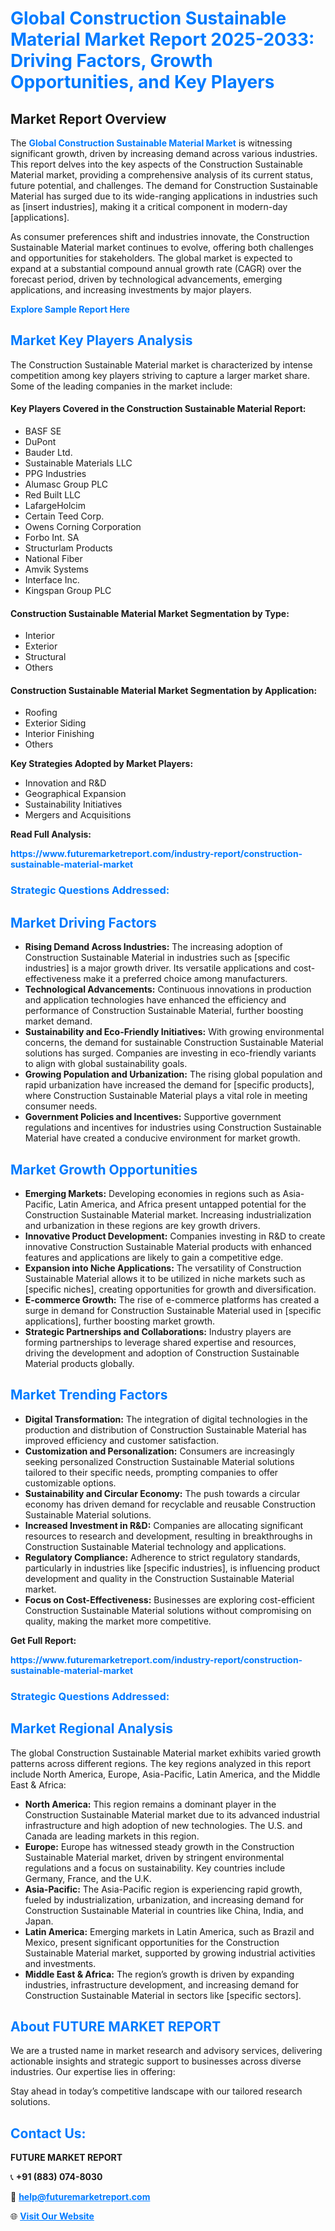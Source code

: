<h1 style="color: #007BFF;">Global Construction Sustainable Material Market Report 2025-2033: Driving Factors, Growth Opportunities, and Key Players</h1>

<section id="overview">
<h2>Market Report Overview</h2>
<p>The <a href="https://www.futuremarketreport.com/industry-report/construction-sustainable-material-market" style="color: #007BFF; text-decoration: none;"><strong>Global Construction Sustainable Material Market</strong></a> is witnessing significant growth, driven by increasing demand across various industries. This report delves into the key aspects of the Construction Sustainable Material market, providing a comprehensive analysis of its current status, future potential, and challenges. The demand for Construction Sustainable Material has surged due to its wide-ranging applications in industries such as [insert industries], making it a critical component in modern-day [applications].</p>
<p>As consumer preferences shift and industries innovate, the Construction Sustainable Material market continues to evolve, offering both challenges and opportunities for stakeholders. The global market is expected to expand at a substantial compound annual growth rate (CAGR) over the forecast period, driven by technological advancements, emerging applications, and increasing investments by major players.</p>
</section>

<section id="overview">
<p><a href="https://www.futuremarketreport.com/request-sample/reportId=108912" style="color: #007BFF; text-decoration: none;"><strong>Explore Sample Report Here</strong></a></p>
</section>

<section id="key-players">
<h2 style="color: #007BFF;">Market Key Players Analysis</h2>
<p>The Construction Sustainable Material market is characterized by intense competition among key players striving to capture a larger market share. Some of the leading companies in the market include:</p>
<h4>Key Players Covered in the Construction Sustainable Material Report:</h4>
<ul><li>BASF SE</li><li>DuPont</li><li>Bauder Ltd.</li><li>Sustainable Materials LLC</li><li>PPG Industries</li><li>Alumasc Group PLC</li><li>Red Built LLC</li><li>LafargeHolcim</li><li>Certain Teed Corp.</li><li>Owens Corning Corporation</li><li>Forbo Int. SA</li><li>Structurlam Products</li><li>National Fiber</li><li>Amvik Systems</li><li>Interface Inc.</li><li>Kingspan Group PLC</li></ul>
<h4>Construction Sustainable Material Market Segmentation by Type:</h4>
<ul><li>Interior</li><li>Exterior</li><li>Structural</li><li>Others</li></ul>

<h4>Construction Sustainable Material Market Segmentation by Application:</h4>
<ul><li>Roofing</li><li>Exterior Siding</li><li>Interior Finishing</li><li>Others</li></ul>
<p><strong>Key Strategies Adopted by Market Players:</strong></p>
<ul>
<li>Innovation and R&D</li>
<li>Geographical Expansion</li>
<li>Sustainability Initiatives</li>
<li>Mergers and Acquisitions</li>
</ul>
</section>

<section>
<p><strong>Read Full Analysis: </strong></p><a href="https://www.futuremarketreport.com/industry-report/construction-sustainable-material-market" style="color: #007BFF; text-decoration: none;"><strong>https://www.futuremarketreport.com/industry-report/construction-sustainable-material-market</strong></a>
<h3 style="color: #007BFF;">Strategic Questions Addressed:</h3>
</section>

<section id="driving-factors">
<h2 style="color: #007BFF;">Market Driving Factors</h2>
<ul>
<li><strong>Rising Demand Across Industries:</strong> The increasing adoption of Construction Sustainable Material in industries such as [specific industries] is a major growth driver. Its versatile applications and cost-effectiveness make it a preferred choice among manufacturers.</li>
<li><strong>Technological Advancements:</strong> Continuous innovations in production and application technologies have enhanced the efficiency and performance of Construction Sustainable Material, further boosting market demand.</li>
<li><strong>Sustainability and Eco-Friendly Initiatives:</strong> With growing environmental concerns, the demand for sustainable Construction Sustainable Material solutions has surged. Companies are investing in eco-friendly variants to align with global sustainability goals.</li>
<li><strong>Growing Population and Urbanization:</strong> The rising global population and rapid urbanization have increased the demand for [specific products], where Construction Sustainable Material plays a vital role in meeting consumer needs.</li>
<li><strong>Government Policies and Incentives:</strong> Supportive government regulations and incentives for industries using Construction Sustainable Material have created a conducive environment for market growth.</li>
</ul>
</section>

<section id="growth-opportunities">
<h2 style="color: #007BFF;">Market Growth Opportunities</h2>
<ul>
<li><strong>Emerging Markets:</strong> Developing economies in regions such as Asia-Pacific, Latin America, and Africa present untapped potential for the Construction Sustainable Material market. Increasing industrialization and urbanization in these regions are key growth drivers.</li>
<li><strong>Innovative Product Development:</strong> Companies investing in R&D to create innovative Construction Sustainable Material products with enhanced features and applications are likely to gain a competitive edge.</li>
<li><strong>Expansion into Niche Applications:</strong> The versatility of Construction Sustainable Material allows it to be utilized in niche markets such as [specific niches], creating opportunities for growth and diversification.</li>
<li><strong>E-commerce Growth:</strong> The rise of e-commerce platforms has created a surge in demand for Construction Sustainable Material used in [specific applications], further boosting market growth.</li>
<li><strong>Strategic Partnerships and Collaborations:</strong> Industry players are forming partnerships to leverage shared expertise and resources, driving the development and adoption of Construction Sustainable Material products globally.</li>
</ul>
</section>

<section id="trending-factors">
<h2 style="color: #007BFF;">Market Trending Factors</h2>
<ul>
<li><strong>Digital Transformation:</strong> The integration of digital technologies in the production and distribution of Construction Sustainable Material has improved efficiency and customer satisfaction.</li>
<li><strong>Customization and Personalization:</strong> Consumers are increasingly seeking personalized Construction Sustainable Material solutions tailored to their specific needs, prompting companies to offer customizable options.</li>
<li><strong>Sustainability and Circular Economy:</strong> The push towards a circular economy has driven demand for recyclable and reusable Construction Sustainable Material solutions.</li>
<li><strong>Increased Investment in R&D:</strong> Companies are allocating significant resources to research and development, resulting in breakthroughs in Construction Sustainable Material technology and applications.</li>
<li><strong>Regulatory Compliance:</strong> Adherence to strict regulatory standards, particularly in industries like [specific industries], is influencing product development and quality in the Construction Sustainable Material market.</li>
<li><strong>Focus on Cost-Effectiveness:</strong> Businesses are exploring cost-efficient Construction Sustainable Material solutions without compromising on quality, making the market more competitive.</li>
</ul>
</section>

<section>
<p><strong>Get Full Report: </strong></p><a href="https://www.futuremarketreport.com/industry-report/construction-sustainable-material-market" style="color: #007BFF; text-decoration: none;"><strong>https://www.futuremarketreport.com/industry-report/construction-sustainable-material-market</strong></a>
<h3 style="color: #007BFF;">Strategic Questions Addressed:</h3>
</section>


<section id="regional-analysis">
<h2 style="color: #007BFF;">Market Regional Analysis</h2>
<p>The global Construction Sustainable Material market exhibits varied growth patterns across different regions. The key regions analyzed in this report include North America, Europe, Asia-Pacific, Latin America, and the Middle East & Africa:</p>
<ul>
<li><strong>North America:</strong> This region remains a dominant player in the Construction Sustainable Material market due to its advanced industrial infrastructure and high adoption of new technologies. The U.S. and Canada are leading markets in this region.</li>
<li><strong>Europe:</strong> Europe has witnessed steady growth in the Construction Sustainable Material market, driven by stringent environmental regulations and a focus on sustainability. Key countries include Germany, France, and the U.K.</li>
<li><strong>Asia-Pacific:</strong> The Asia-Pacific region is experiencing rapid growth, fueled by industrialization, urbanization, and increasing demand for Construction Sustainable Material in countries like China, India, and Japan.</li>
<li><strong>Latin America:</strong> Emerging markets in Latin America, such as Brazil and Mexico, present significant opportunities for the Construction Sustainable Material market, supported by growing industrial activities and investments.</li>
<li><strong>Middle East & Africa:</strong> The region’s growth is driven by expanding industries, infrastructure development, and increasing demand for Construction Sustainable Material in sectors like [specific sectors].</li>
</ul>
</section>

<footer>
<h2 style="color: #007BFF;">About FUTURE MARKET REPORT</h2>
<p>We are a trusted name in market research and advisory services, delivering actionable insights and strategic support to businesses across diverse industries. Our expertise lies in offering:</p>

<p>Stay ahead in today’s competitive landscape with our tailored research solutions.</p>

<h2 style="color: #007BFF;">Contact Us:</h2>
<p><strong>FUTURE MARKET REPORT</strong></p>
<p>📞 <strong>+91 (883) 074-8030</strong></p>
<p>📧 <strong><a href="mailto:help@futuremarketreport.com" style="color: #007BFF;">help@futuremarketreport.com</a></strong></p>
<p>🌐 <strong><a href="https://www.futuremarketreport.com/" style="color: #007BFF;">Visit Our Website</a></strong></p>
</footer>